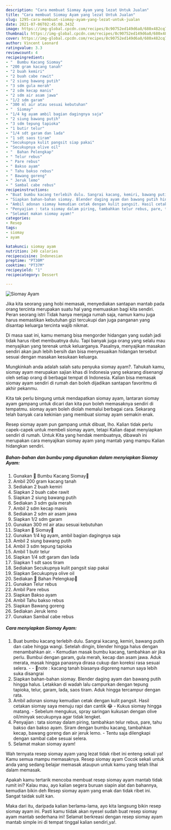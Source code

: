 ```yaml
---
description: "Cara membuat Siomay Ayam yang lezat Untuk Jualan"
title: "Cara membuat Siomay Ayam yang lezat Untuk Jualan"
slug: 1295-cara-membuat-siomay-ayam-yang-lezat-untuk-jualan
date: 2021-07-06T02:45:08.343Z
image: https://img-global.cpcdn.com/recipes/8c90752ed149d6a8/680x482cq70/siomay-ayam-foto-resep-utama.jpg
thumbnail: https://img-global.cpcdn.com/recipes/8c90752ed149d6a8/680x482cq70/siomay-ayam-foto-resep-utama.jpg
cover: https://img-global.cpcdn.com/recipes/8c90752ed149d6a8/680x482cq70/siomay-ayam-foto-resep-utama.jpg
author: Vincent Leonard
ratingvalue: 3.3
reviewcount: 4
recipeingredient:
- "  Bumbu Kacang Siomay"
- "200 gram kacang tanah"
- "2 buah kemiri"
- "2 buah cabe rawit"
- "2 siung bawang putih"
- "3 sdm gula merah"
- "2 sdm kecap manis"
- "2 sdm air asam jawa"
- "1/2 sdm garam"
- "300 ml air atau sesuai kebutuhan"
- "  Siomay"
- "1/4 kg ayam ambil bagian dagingnya saja"
- "2 siung bawang putih"
- "3 sdm tepung tapioka"
- "1 butir telur"
- "1/4 sdt garam dan lada"
- "1 sdt saos tiram"
- "Secukupnya kulit pangsit siap pakai"
- "Secukupnya olive oil"
- "  Bahan Pelengkap"
- " Telur rebus"
- " Pare rebus"
- " Bakso ayam"
- " Tahu bakso rebus"
- " Bawang goreng"
- " Jeruk lemo"
- " Sambal cabe rebus"
recipeinstructions:
- "Buat bumbu kacang terlebih dulu. Sangrai kacang, kemiri, bawang putih dan cabe hingga wangi. Setelah dingin, blender hingga halus dengan menambahkan air.  Kemudian masak bumbu kacang, tambahkan air jika perlu. Bumbui dengan garam, gula merah, kecap dan asam jawa. Aduk merata, masak hingga panasnya dirasa cukup dan koreksi rasa sesuai selera.  💚note : kacang tanah biasanya digoreng namun saya lebih suka disangrai"
- "Siapkan bahan-bahan siomay. Blender daging ayam dan bawang putih hingga halus. Letakkan di wadah lalu campurkan dengan tepung tapioka, telur, garam, lada, saos tiram. Aduk hingga tercampur dengan rata."
- "Ambil adonan siomay kemudian cetak dengan kulit pangsit. Hasil cetakan siomay saya menuju rapi dan cantik 😂 Kukus siomay hingga matang. Sebelum mengukus, spray saringan kukusan dengan olive oil/minyak secukupnya agar tidak lengket."
- "Penyajian : tata siomay dalam piring, tambahkan telur rebus, pare, tahu bakso dan bakso ayam. Siram dengan bumbu kacang, tambahkan kecap, bawang goreng dan air jeruk lemo. Tentu saja dilengkapi dengan sambal cabe sesuai selera."
- "Selamat makan siomay ayam!"
categories:
- Resep
tags:
- siomay
- ayam

katakunci: siomay ayam 
nutrition: 249 calories
recipecuisine: Indonesian
preptime: "PT30M"
cooktime: "PT37M"
recipeyield: "1"
recipecategory: Dessert

---
```



![Siomay Ayam](https://img-global.cpcdn.com/recipes/8c90752ed149d6a8/680x482cq70/siomay-ayam-foto-resep-utama.jpg)

Jika kita seorang yang hobi memasak, menyediakan santapan mantab pada orang tercinta merupakan suatu hal yang memuaskan bagi kita sendiri. Peran seorang istri Tidak hanya menjaga rumah saja, namun kamu juga harus memastikan kebutuhan gizi tercukupi dan juga panganan yang disantap keluarga tercinta wajib nikmat.

Di masa  saat ini, kamu memang bisa mengorder hidangan yang sudah jadi tidak harus ribet membuatnya dulu. Tapi banyak juga orang yang selalu mau menyajikan yang terenak untuk keluarganya. Pasalnya, menyajikan masakan sendiri akan jauh lebih bersih dan bisa menyesuaikan hidangan tersebut sesuai dengan masakan kesukaan keluarga. 



Mungkinkah anda adalah salah satu penyuka siomay ayam?. Tahukah kamu, siomay ayam merupakan sajian khas di Indonesia yang sekarang disenangi oleh setiap orang di berbagai tempat di Indonesia. Kalian bisa memasak siomay ayam sendiri di rumah dan boleh dijadikan santapan favoritmu di akhir pekanmu.

Kita tak perlu bingung untuk mendapatkan siomay ayam, lantaran siomay ayam gampang untuk dicari dan kita pun boleh memasaknya sendiri di tempatmu. siomay ayam boleh diolah memalui berbagai cara. Sekarang telah banyak cara kekinian yang membuat siomay ayam semakin enak.

Resep siomay ayam pun gampang untuk dibuat, lho. Kalian tidak perlu capek-capek untuk membeli siomay ayam, tetapi Kalian dapat menyiapkan sendiri di rumah. Untuk Kita yang hendak membuatnya, dibawah ini merupakan cara menyajikan siomay ayam yang mantab yang mampu Kalian hidangkan sendiri.

<!--inarticleads1-->

##### Bahan-bahan dan bumbu yang digunakan dalam menyiapkan Siomay Ayam:

1. Gunakan  💚 Bumbu Kacang Siomay💚
1. Ambil 200 gram kacang tanah
1. Sediakan 2 buah kemiri
1. Siapkan 2 buah cabe rawit
1. Siapkan 2 siung bawang putih
1. Sediakan 3 sdm gula merah
1. Ambil 2 sdm kecap manis
1. Sediakan 2 sdm air asam jawa
1. Siapkan 1/2 sdm garam
1. Gunakan 300 ml air atau sesuai kebutuhan
1. Siapkan  💚 Siomay💚
1. Gunakan 1/4 kg ayam, ambil bagian dagingnya saja
1. Ambil 2 siung bawang putih
1. Ambil 3 sdm tepung tapioka
1. Ambil 1 butir telur
1. Siapkan 1/4 sdt garam dan lada
1. Siapkan 1 sdt saos tiram
1. Sediakan Secukupnya kulit pangsit siap pakai
1. Siapkan Secukupnya olive oil
1. Sediakan  💚 Bahan Pelengkap💚
1. Gunakan  Telur rebus
1. Ambil  Pare rebus
1. Siapkan  Bakso ayam
1. Ambil  Tahu bakso rebus
1. Siapkan  Bawang goreng
1. Sediakan  Jeruk lemo
1. Gunakan  Sambal cabe rebus




<!--inarticleads2-->

##### Cara menyiapkan Siomay Ayam:

1. Buat bumbu kacang terlebih dulu. Sangrai kacang, kemiri, bawang putih dan cabe hingga wangi. Setelah dingin, blender hingga halus dengan menambahkan air.  - Kemudian masak bumbu kacang, tambahkan air jika perlu. Bumbui dengan garam, gula merah, kecap dan asam jawa. Aduk merata, masak hingga panasnya dirasa cukup dan koreksi rasa sesuai selera. -  - 💚note : kacang tanah biasanya digoreng namun saya lebih suka disangrai
1. Siapkan bahan-bahan siomay. Blender daging ayam dan bawang putih hingga halus. Letakkan di wadah lalu campurkan dengan tepung tapioka, telur, garam, lada, saos tiram. Aduk hingga tercampur dengan rata.
1. Ambil adonan siomay kemudian cetak dengan kulit pangsit. Hasil cetakan siomay saya menuju rapi dan cantik 😂 - Kukus siomay hingga matang. - Sebelum mengukus, spray saringan kukusan dengan olive oil/minyak secukupnya agar tidak lengket.
1. Penyajian : tata siomay dalam piring, tambahkan telur rebus, pare, tahu bakso dan bakso ayam. Siram dengan bumbu kacang, tambahkan kecap, bawang goreng dan air jeruk lemo. - Tentu saja dilengkapi dengan sambal cabe sesuai selera.
1. Selamat makan siomay ayam!




Wah ternyata resep siomay ayam yang lezat tidak ribet ini enteng sekali ya! Kamu semua mampu memasaknya. Resep siomay ayam Cocok sekali untuk anda yang sedang belajar memasak ataupun untuk kamu yang telah lihai dalam memasak.

Apakah kamu tertarik mencoba membuat resep siomay ayam mantab tidak rumit ini? Kalau mau, ayo kalian segera buruan siapin alat dan bahannya, kemudian bikin deh Resep siomay ayam yang enak dan tidak ribet ini. Sangat taidak sulit kan. 

Maka dari itu, daripada kalian berlama-lama, ayo kita langsung bikin resep siomay ayam ini. Pasti kamu tiidak akan nyesel sudah buat resep siomay ayam mantab sederhana ini! Selamat berkreasi dengan resep siomay ayam mantab simple ini di tempat tinggal kalian sendiri,ya!.

